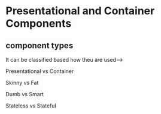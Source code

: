 # Presentational and Container Components

## component types

It can be classified based how theu are used-->

Presentational vs Container

Skinny vs Fat

Dumb vs Smart

Stateless vs Stateful


